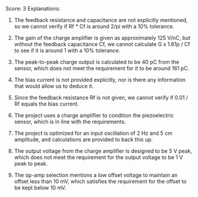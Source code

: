 Score: 3
Explanations: 
1. The feedback resistance and capacitance are not explicitly mentioned, so we cannot verify if Rf * Cf is around 2/pi with a 10% tolerance.

2. The gain of the charge amplifier is given as approximately 125 V/nC, but without the feedback capacitance Cf, we cannot calculate G x 1.61p / Cf to see if it is around 1 with a 10% tolerance.

3. The peak-to-peak charge output is calculated to be 40 pC from the sensor, which does not meet the requirement for it to be around 161 pC.

4. The bias current is not provided explicitly, nor is there any information that would allow us to deduce it.

5. Since the feedback resistance Rf is not given, we cannot verify if 0.01 / Rf equals the bias current.

6. The project uses a charge amplifier to condition the piezoelectric sensor, which is in line with the requirements.

7. The project is optimized for an input oscillation of 2 Hz and 5 cm amplitude, and calculations are provided to back this up.

8. The output voltage from the charge amplifier is designed to be 5 V peak, which does not meet the requirement for the output voltage to be 1 V peak to peak.

9. The op-amp selection mentions a low offset voltage to maintain an offset less than 10 mV, which satisfies the requirement for the offset to be kept below 10 mV.